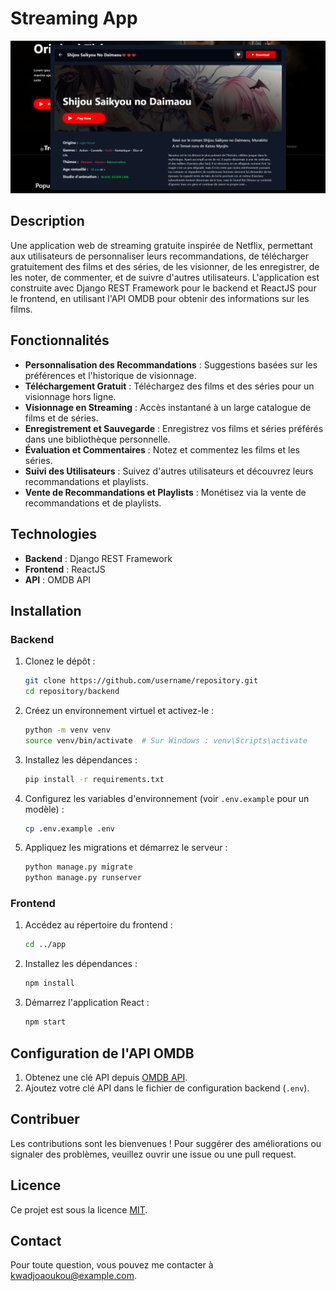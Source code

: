 # Streaming App

![Streaming App](images/movieBookdownload.png) 

## Description

Une application web de streaming gratuite inspirée de Netflix, permettant aux utilisateurs de personnaliser leurs recommandations, de télécharger gratuitement des films et des séries, de les visionner, de les enregistrer, de les noter, de commenter, et de suivre d'autres utilisateurs. L'application est construite avec Django REST Framework pour le backend et ReactJS pour le frontend, en utilisant l'API OMDB pour obtenir des informations sur les films.

## Fonctionnalités

- **Personnalisation des Recommandations** : Suggestions basées sur les préférences et l'historique de visionnage.
- **Téléchargement Gratuit** : Téléchargez des films et des séries pour un visionnage hors ligne.
- **Visionnage en Streaming** : Accès instantané à un large catalogue de films et de séries.
- **Enregistrement et Sauvegarde** : Enregistrez vos films et séries préférés dans une bibliothèque personnelle.
- **Évaluation et Commentaires** : Notez et commentez les films et les séries.
- **Suivi des Utilisateurs** : Suivez d'autres utilisateurs et découvrez leurs recommandations et playlists.
- **Vente de Recommandations et Playlists** : Monétisez via la vente de recommandations et de playlists.

## Technologies

- **Backend** : Django REST Framework
- **Frontend** : ReactJS
- **API** : OMDB API

## Installation

### Backend

1. Clonez le dépôt :

    ```bash
    git clone https://github.com/username/repository.git
    cd repository/backend
    ```

2. Créez un environnement virtuel et activez-le :

    ```bash
    python -m venv venv
    source venv/bin/activate  # Sur Windows : venv\Scripts\activate
    ```

3. Installez les dépendances :

    ```bash
    pip install -r requirements.txt
    ```

4. Configurez les variables d'environnement (voir `.env.example` pour un modèle) :

    ```bash
    cp .env.example .env
    ```

5. Appliquez les migrations et démarrez le serveur :

    ```bash
    python manage.py migrate
    python manage.py runserver
    ```

### Frontend

1. Accédez au répertoire du frontend :

    ```bash
    cd ../app
    ```

2. Installez les dépendances :

    ```bash
    npm install
    ```

3. Démarrez l'application React :

    ```bash
    npm start
    ```

## Configuration de l'API OMDB

1. Obtenez une clé API depuis [OMDB API](http://www.omdbapi.com/apikey.aspx).
2. Ajoutez votre clé API dans le fichier de configuration backend (`.env`).

## Contribuer

Les contributions sont les bienvenues ! Pour suggérer des améliorations ou signaler des problèmes, veuillez ouvrir une issue ou une pull request.

## Licence

Ce projet est sous la licence [MIT](LICENSE).

## Contact

Pour toute question, vous pouvez me contacter à [kwadjoaoukou@example.com](mailto:kwadjoaoukou@example.com).
